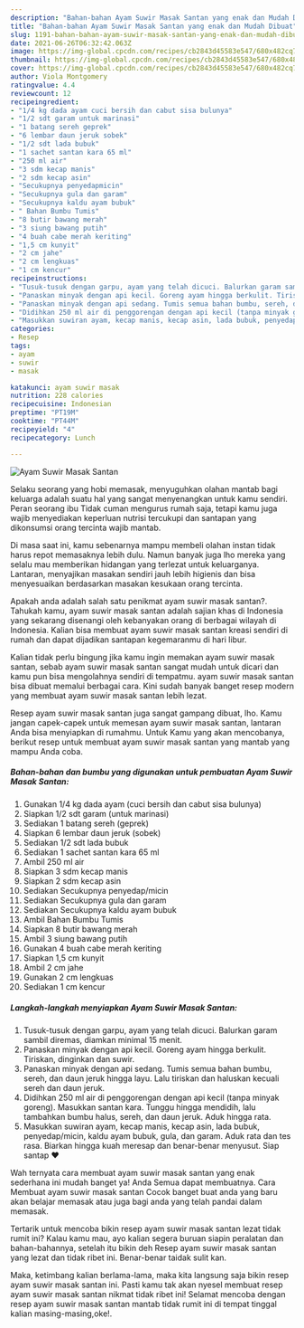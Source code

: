```yaml
---
description: "Bahan-bahan Ayam Suwir Masak Santan yang enak dan Mudah Dibuat"
title: "Bahan-bahan Ayam Suwir Masak Santan yang enak dan Mudah Dibuat"
slug: 1191-bahan-bahan-ayam-suwir-masak-santan-yang-enak-dan-mudah-dibuat
date: 2021-06-26T06:32:42.063Z
image: https://img-global.cpcdn.com/recipes/cb2843d45583e547/680x482cq70/ayam-suwir-masak-santan-foto-resep-utama.jpg
thumbnail: https://img-global.cpcdn.com/recipes/cb2843d45583e547/680x482cq70/ayam-suwir-masak-santan-foto-resep-utama.jpg
cover: https://img-global.cpcdn.com/recipes/cb2843d45583e547/680x482cq70/ayam-suwir-masak-santan-foto-resep-utama.jpg
author: Viola Montgomery
ratingvalue: 4.4
reviewcount: 12
recipeingredient:
- "1/4 kg dada ayam cuci bersih dan cabut sisa bulunya"
- "1/2 sdt garam untuk marinasi"
- "1 batang sereh geprek"
- "6 lembar daun jeruk sobek"
- "1/2 sdt lada bubuk"
- "1 sachet santan kara 65 ml"
- "250 ml air"
- "3 sdm kecap manis"
- "2 sdm kecap asin"
- "Secukupnya penyedapmicin"
- "Secukupnya gula dan garam"
- "Secukupnya kaldu ayam bubuk"
- " Bahan Bumbu Tumis"
- "8 butir bawang merah"
- "3 siung bawang putih"
- "4 buah cabe merah keriting"
- "1,5 cm kunyit"
- "2 cm jahe"
- "2 cm lengkuas"
- "1 cm kencur"
recipeinstructions:
- "Tusuk-tusuk dengan garpu, ayam yang telah dicuci. Balurkan garam sambil diremas, diamkan minimal 15 menit."
- "Panaskan minyak dengan api kecil. Goreng ayam hingga berkulit. Tiriskan, dinginkan dan suwir."
- "Panaskan minyak dengan api sedang. Tumis semua bahan bumbu, sereh, dan daun jeruk hingga layu. Lalu tiriskan dan haluskan kecuali sereh dan daun jeruk."
- "Didihkan 250 ml air di penggorengan dengan api kecil (tanpa minyak goreng). Masukkan santan kara. Tunggu hingga mendidih, lalu tambahkan bumbu halus, sereh, dan daun jeruk. Aduk hingga rata."
- "Masukkan suwiran ayam, kecap manis, kecap asin, lada bubuk, penyedap/micin, kaldu ayam bubuk, gula, dan garam. Aduk rata dan tes rasa. Biarkan hingga kuah meresap dan benar-benar menyusut. Siap santap ❤"
categories:
- Resep
tags:
- ayam
- suwir
- masak

katakunci: ayam suwir masak 
nutrition: 228 calories
recipecuisine: Indonesian
preptime: "PT19M"
cooktime: "PT44M"
recipeyield: "4"
recipecategory: Lunch

---
```



![Ayam Suwir Masak Santan](https://img-global.cpcdn.com/recipes/cb2843d45583e547/680x482cq70/ayam-suwir-masak-santan-foto-resep-utama.jpg)

Selaku seorang yang hobi memasak, menyuguhkan olahan mantab bagi keluarga adalah suatu hal yang sangat menyenangkan untuk kamu sendiri. Peran seorang ibu Tidak cuman mengurus rumah saja, tetapi kamu juga wajib menyediakan keperluan nutrisi tercukupi dan santapan yang dikonsumsi orang tercinta wajib mantab.

Di masa  saat ini, kamu sebenarnya mampu membeli olahan instan tidak harus repot memasaknya lebih dulu. Namun banyak juga lho mereka yang selalu mau memberikan hidangan yang terlezat untuk keluarganya. Lantaran, menyajikan masakan sendiri jauh lebih higienis dan bisa menyesuaikan berdasarkan masakan kesukaan orang tercinta. 



Apakah anda adalah salah satu penikmat ayam suwir masak santan?. Tahukah kamu, ayam suwir masak santan adalah sajian khas di Indonesia yang sekarang disenangi oleh kebanyakan orang di berbagai wilayah di Indonesia. Kalian bisa membuat ayam suwir masak santan kreasi sendiri di rumah dan dapat dijadikan santapan kegemaranmu di hari libur.

Kalian tidak perlu bingung jika kamu ingin memakan ayam suwir masak santan, sebab ayam suwir masak santan sangat mudah untuk dicari dan kamu pun bisa mengolahnya sendiri di tempatmu. ayam suwir masak santan bisa dibuat memalui berbagai cara. Kini sudah banyak banget resep modern yang membuat ayam suwir masak santan lebih lezat.

Resep ayam suwir masak santan juga sangat gampang dibuat, lho. Kamu jangan capek-capek untuk memesan ayam suwir masak santan, lantaran Anda bisa menyiapkan di rumahmu. Untuk Kamu yang akan mencobanya, berikut resep untuk membuat ayam suwir masak santan yang mantab yang mampu Anda coba.

<!--inarticleads1-->

##### Bahan-bahan dan bumbu yang digunakan untuk pembuatan Ayam Suwir Masak Santan:

1. Gunakan 1/4 kg dada ayam (cuci bersih dan cabut sisa bulunya)
1. Siapkan 1/2 sdt garam (untuk marinasi)
1. Sediakan 1 batang sereh (geprek)
1. Siapkan 6 lembar daun jeruk (sobek)
1. Sediakan 1/2 sdt lada bubuk
1. Sediakan 1 sachet santan kara 65 ml
1. Ambil 250 ml air
1. Siapkan 3 sdm kecap manis
1. Siapkan 2 sdm kecap asin
1. Sediakan Secukupnya penyedap/micin
1. Sediakan Secukupnya gula dan garam
1. Sediakan Secukupnya kaldu ayam bubuk
1. Ambil  Bahan Bumbu Tumis
1. Siapkan 8 butir bawang merah
1. Ambil 3 siung bawang putih
1. Gunakan 4 buah cabe merah keriting
1. Siapkan 1,5 cm kunyit
1. Ambil 2 cm jahe
1. Gunakan 2 cm lengkuas
1. Sediakan 1 cm kencur




<!--inarticleads2-->

##### Langkah-langkah menyiapkan Ayam Suwir Masak Santan:

1. Tusuk-tusuk dengan garpu, ayam yang telah dicuci. Balurkan garam sambil diremas, diamkan minimal 15 menit.
1. Panaskan minyak dengan api kecil. Goreng ayam hingga berkulit. Tiriskan, dinginkan dan suwir.
1. Panaskan minyak dengan api sedang. Tumis semua bahan bumbu, sereh, dan daun jeruk hingga layu. Lalu tiriskan dan haluskan kecuali sereh dan daun jeruk.
1. Didihkan 250 ml air di penggorengan dengan api kecil (tanpa minyak goreng). Masukkan santan kara. Tunggu hingga mendidih, lalu tambahkan bumbu halus, sereh, dan daun jeruk. Aduk hingga rata.
1. Masukkan suwiran ayam, kecap manis, kecap asin, lada bubuk, penyedap/micin, kaldu ayam bubuk, gula, dan garam. Aduk rata dan tes rasa. Biarkan hingga kuah meresap dan benar-benar menyusut. Siap santap ❤




Wah ternyata cara membuat ayam suwir masak santan yang enak sederhana ini mudah banget ya! Anda Semua dapat membuatnya. Cara Membuat ayam suwir masak santan Cocok banget buat anda yang baru akan belajar memasak atau juga bagi anda yang telah pandai dalam memasak.

Tertarik untuk mencoba bikin resep ayam suwir masak santan lezat tidak rumit ini? Kalau kamu mau, ayo kalian segera buruan siapin peralatan dan bahan-bahannya, setelah itu bikin deh Resep ayam suwir masak santan yang lezat dan tidak ribet ini. Benar-benar taidak sulit kan. 

Maka, ketimbang kalian berlama-lama, maka kita langsung saja bikin resep ayam suwir masak santan ini. Pasti kamu tak akan nyesel membuat resep ayam suwir masak santan nikmat tidak ribet ini! Selamat mencoba dengan resep ayam suwir masak santan mantab tidak rumit ini di tempat tinggal kalian masing-masing,oke!.

